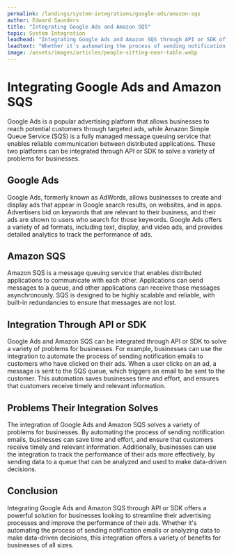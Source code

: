 ```yaml
---
permalink: /landings/system-integrations/google-ads/amazon-sqs
author: Edward Saunders
title: "Integrating Google Ads and Amazon SQS"
topic: System Integration
leadhead: "Integrating Google Ads and Amazon SQS through API or SDK offers a powerful solution for businesses looking to streamline their advertising processes and improve the performance of their ads"
leadtext: "Whether it's automating the process of sending notification emails or analyzing data to make data-driven decisions, this integration offers a variety of benefits for businesses of all sizes."
image: /assets/images/articles/people-sitting-near-table.webp
---
```

<div class="arttext">    <h1>Integrating Google Ads and Amazon SQS</h1>
    <p>
      Google Ads is a popular advertising platform that allows businesses to reach potential customers through targeted ads, while Amazon Simple Queue Service (SQS) is a fully managed message queuing service that enables reliable communication between distributed applications. These two platforms can be integrated through API or SDK to solve a variety of problems for businesses.
    </p>
    <h2>Google Ads</h2>
    <p>
      Google Ads, formerly known as AdWords, allows businesses to create and display ads that appear in Google search results, on websites, and in apps. Advertisers bid on keywords that are relevant to their business, and their ads are shown to users who search for those keywords. Google Ads offers a variety of ad formats, including text, display, and video ads, and provides detailed analytics to track the performance of ads.
    </p>
    <h2>Amazon SQS</h2>
    <p>
      Amazon SQS is a message queuing service that enables distributed applications to communicate with each other. Applications can send messages to a queue, and other applications can receive those messages asynchronously. SQS is designed to be highly scalable and reliable, with built-in redundancies to ensure that messages are not lost.
    </p>
    <h2>Integration Through API or SDK</h2>
    <p>
      Google Ads and Amazon SQS can be integrated through API or SDK to solve a variety of problems for businesses. For example, businesses can use the integration to automate the process of sending notification emails to customers who have clicked on their ads. When a user clicks on an ad, a message is sent to the SQS queue, which triggers an email to be sent to the customer. This automation saves businesses time and effort, and ensures that customers receive timely and relevant information.
    </p>
    <h2>Problems Their Integration Solves</h2>
    <p>
      The integration of Google Ads and Amazon SQS solves a variety of problems for businesses. By automating the process of sending notification emails, businesses can save time and effort, and ensure that customers receive timely and relevant information. Additionally, businesses can use the integration to track the performance of their ads more effectively, by sending data to a queue that can be analyzed and used to make data-driven decisions.
    </p>
    <h2>Conclusion</h2>
    <p>
      Integrating Google Ads and Amazon SQS through API or SDK offers a powerful solution for businesses looking to streamline their advertising processes and improve the performance of their ads. Whether it's automating the process of sending notification emails or analyzing data to make data-driven decisions, this integration offers a variety of benefits for businesses of all sizes.
    </p>
</div>